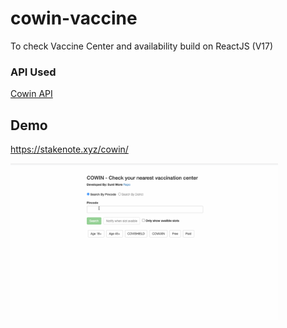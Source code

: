 # cowin-vaccine
To check Vaccine Center and availability build on ReactJS (V17)

### API Used

<a href='https://apisetu.gov.in/public/api/cowin' target="_blank">Cowin API</a>


## Demo

<a href='https://stakenote.xyz/cowin/' target='_blank'> https://stakenote.xyz/cowin/</a>


<img  src='https://raw.githubusercontent.com/sunilmore690/cowin-vaccine/main/cowin.gif'  style="max-height:250px"  alt='Screenshot'>
